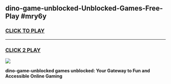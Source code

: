 
## dino-game-unblocked-Unblocked-Games-Free-Play #mry6y
<h3>
<a href="https://us.freeplayer.one?title=dino-game-unblocked&ref=9M">CLICK TO PLAY</a></h3>
<hr>

<h3>
<a href="https://us.freeplayer.one?title=dino-game-unblocked&ref=9M">CLICK 2 PLAY</a>
  
</h3>

<a href="https://us.freeplayer.one?title=dino-game-unblocked&ref=9M"><img src="https://clearcache.store/games.png"></a>


**dino-game-unblocked games unblocked: Your Gateway to Fun and Accessible Online Gaming**
